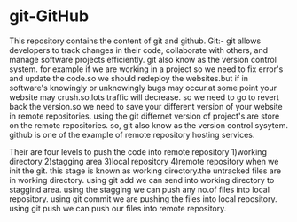 # git-GitHub
This repository contains the content of git and github.
Git:- git allows developers to track changes in their code, collaborate with others, and manage software projects efficiently.
git also know as the version control system.
for example if we are working in a project so we need to fix error's and update the code.so we should redeploy the websites.but if in software's knowingly or unknowingly bugs may occur.at some point  your website  may crush.so,lots traffic will decrease. so we need to go to revert back the version.so we need to save your different version of your website in remote repositories. using the  git differnet version of project's are store on the remote repositories. so, git also know as the version control sysytem.
github is one of the example of remote repository hosting services.

Their are four levels to push the code into remote repository
1)working directory
2)stagging area
3)local repository
4)remote repository
when we init the git. this stage is known as working directory.the untracked files are in  working directory.
using git add we can send into working directory to staggind area.
using the stagging we can push any no.of files into local repository.
using git commit we are pushing the files into local repository.
using git push  we can push our files into remote repository.
